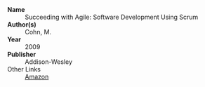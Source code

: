 
<dl>
	<dt><strong>Name</strong></dt>
	<dd>Succeeding with Agile: Software Development Using Scrum</dd>
	<dt><strong>Author(s)</strong></dt>
	<dd>Cohn, M.</dd>
	<dt><strong>Year</strong></dt>
	<dd>2009</dd>
	<dt><strong>Publisher</strong></dt>
	<dd>Addison-Wesley</dd>
	<dt></strong>Other Links</strong></dt>
	<dd><a href="https://www.amazon.com/Succeeding-Agile-Software-Development-Using/dp/0321579364">Amazon</a></dd>
</dl>

